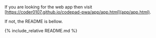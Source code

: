<!--<meta http-equiv="Refresh" content="2; url='app/app.html'" />-->

If you are looking for the web app then visit [https://coder0107.github.io/codepad-pwa/app/app.html](app/app.html).

If not, the README is bellow.

{% include_relative README.md %}
